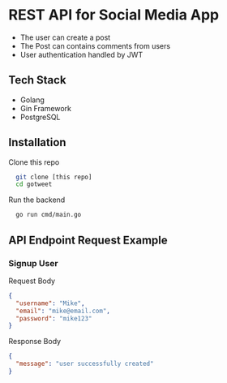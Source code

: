 
# REST API for Social Media App

- The user can create a post
- The Post can contains comments from users
- User authentication handled by JWT

## Tech Stack
- Golang
- Gin Framework
- PostgreSQL


## Installation

Clone this repo

```bash
  git clone [this repo]
  cd gotweet
```

Run the backend
```bash
  go run cmd/main.go
```

## API Endpoint Request Example

### **Signup User**

Request Body
```json
{
  "username": "Mike",
  "email": "mike@email.com",
  "password": "mike123"
}
```

Response Body
```json
{
  "message": "user successfully created"
}
```